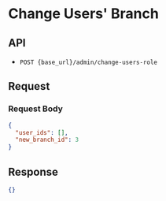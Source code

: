 # Change Users' Branch

## API

- `POST {base_url}/admin/change-users-role`

## Request

### Request Body

```json
{
  "user_ids": [],
  "new_branch_id": 3
}
```


## Response

```json
{}
```
